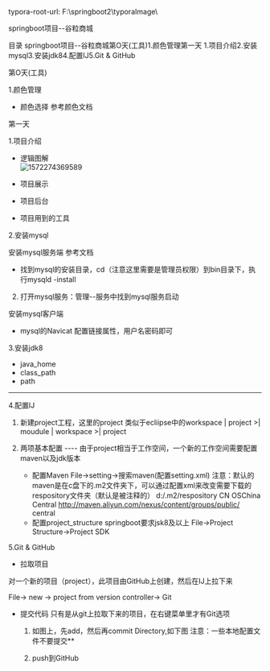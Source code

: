 typora-root-url: F:\springboot2\typoraImage\


springboot项目--谷粒商城

目录 springboot项目--谷粒商城第O天(工具)1.颜色管理第一天   1.项目介绍2.安装mysql3.安装jdk84.配置IJ5.Git & GitHub

第O天(工具)

1.颜色管理

- 颜色选择    参考颜色文档

第一天   

1.项目介绍

- 逻辑图解  
![1572274369589](/F:/springboot2/typoraImage/1572274369589.png)


- 项目展示 



- 项目后台 



- 项目用到的工具 



2.安装mysql

安装mysql服务端   参考文档

- 找到mysql的安装目录，cd（注意这里需要是管理员权限）到bin目录下，执行mysqld -install

2. 打开mysql服务：管理--服务中找到mysql服务启动

安装mysql客户端

- mysql的Navicat 配置链接属性，用户名密码即可

3.安装jdk8

- java_home
- class_path
- path

---

4.配置IJ

1. 新建project工程，这里的project 类似于ecliipse中的workspace
   | project    >| moudule 
   | workspace  >| project

2. 两项基本配置
   ---- 由于project相当于工作空间，一个新的工作空间需要配置maven以及jdk版本
   - 配置Maven
     File->setting->搜索maven(配置setting.xml)
     注意：默认的maven是在c盘下的.m2文件夹下，可以通过配置xml来改变需要下载的respository文件夹（默认是被注释的）
         <!-- 指向地址的改变-->
         <localRespository>d:/.m2/respository</localRespository>
         <!-- 镜像选择国内的aliyun-->
         <mirror>
             <id>CN</id>
             <name>OSChina Central</name>
         <url>http://maven.aliyun.com/nexus/content/groups/public/</url>
         	<mirrorOf>central</mirrorOf>
         </mirror>
   - 配置project_structure
     springboot要求jsk8及以上
     File->Project Structure->Project SDK 

5.Git & GitHub

- 拉取项目

对一个新的项目（project），此项目由GitHub上创建，然后在IJ上拉下来

File-> new -> project from version controller-> Git





- 提交代码
  只有是从git上拉取下来的项目，在右键菜单里才有Git选项
  
  1. 如图上，先add，然后再commit Directory,如下图
  注意：一些本地配置文件不要提交**
  
  2. push到GitHub
  
